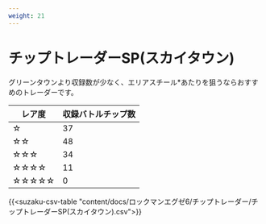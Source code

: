 ```yaml
---
weight: 21
---
```


# チップトレーダーSP(スカイタウン)

グリーンタウンより収録数が少なく、エリアスチール*あたりを狙うならおすすめのトレーダーです。

| レア度 | 収録バトルチップ数 |
| ------ | ------------------ |
| ☆      | 37                 |
| ☆☆     | 48                 |
| ☆☆☆    | 34                 |
| ☆☆☆☆   | 11                 |
| ☆☆☆☆☆  | 0                  |

{{<suzaku-csv-table "content/docs/ロックマンエグゼ6/チップトレーダー/チップトレーダーSP(スカイタウン).csv">}}
